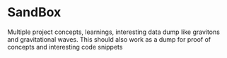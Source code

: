 # SandBox
Multiple project concepts, learnings, interesting data dump like gravitons and gravitational waves.
This should also work as a dump for proof of concepts and interesting code snippets
